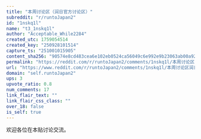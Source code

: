 ```yaml
---
title: "本周讨论区（润日官方讨论区）"
subreddit: "r/runtoJapan2"
id: "1nskq1l"
name: "t3_1nskq1l"
author: "Acceptable_While2284"
created_utc: 1759054514
created_key: "250928101514"
capture_ts: "251001015905"
content_sha256: "90574e8cd483cea6e102eb0524ca56049c6e992e9b23063ab00a929b9879110d"
permalink: "https://reddit.com/r/runtoJapan2/comments/1nskq1l/本周讨论区润日官方讨论区/"
url: "https://www.reddit.com/r/runtoJapan2/comments/1nskq1l/本周讨论区润日官方讨论区/"
domain: "self.runtoJapan2"
ups: 3
upvote_ratio: 0.8
num_comments: 17
link_flair_text: ""
link_flair_css_class: ""
over_18: false
is_self: true
---
```


欢迎各位在本贴讨论交流。
